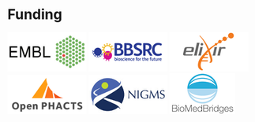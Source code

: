 # Funding

[![EMBL](/imgs/EMBL_logo.png)](https://www.embl.org/)
[![BBSRC](/imgs/BBSRC_logo.png)](https://bbsrc.ukri.org/)
[![ELIXIR](/imgs/ELIXIR_logo.png)](https://www.elixir-europe.org/)
[![Open PHACTS](/imgs/OPS_logo.png)](http://www.openphacts.org/)
[![NIGMS](/imgs/NIGMS_logo.png)]()
[![BMB](/imgs/BMB_logo.png)](http://www.biomedbridges.eu/)